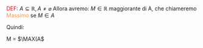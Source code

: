 <font color="#ff0000">DEF</font>: $A \subseteq \mathbb{R}, A\neq \varnothing$
Allora avremo:
	$M \in \mathbb{R}$ maggiorante di A, che chiameremo <font color="#f79646">Massimo</font> se $M \in A$

Quindi:

M = $\MAX(A$
